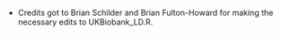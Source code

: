 - Credits got to Brian Schilder and Brian Fulton-Howard for making the necessary edits to UKBiobank_LD.R.

